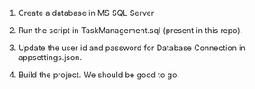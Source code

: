 1. Create a database in MS SQL Server

2. Run the script in TaskManagement.sql (present in this repo).
   
3. Update the user id and password for Database Connection in appsettings.json.

4. Build the project. We should be good to go.

